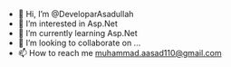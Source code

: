 - 👋 Hi, I’m @DeveloparAsadullah
- 👀 I’m interested in Asp.Net
- 🌱 I’m currently learning Asp.Net
- 💞️ I’m looking to collaborate on ...
- 📫 How to reach me muhammad.aasad110@gmail.com

<!---
DeveloparAsadullah/DeveloparAsadullah is a ✨ special ✨ repository because its `README.md` (this file) appears on your GitHub profile.
You can click the Preview link to take a look at your changes.
--->
